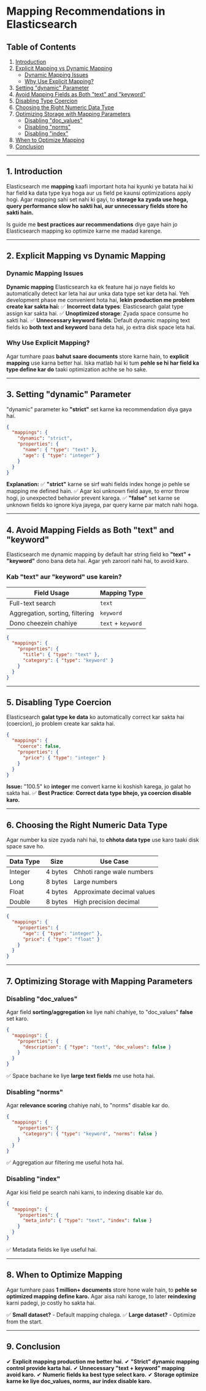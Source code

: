 # **Mapping Recommendations in Elasticsearch**

## **Table of Contents**
1. [Introduction](#introduction)
2. [Explicit Mapping vs Dynamic Mapping](#explicit-mapping-vs-dynamic-mapping)
   - [Dynamic Mapping Issues](#dynamic-mapping-issues)
   - [Why Use Explicit Mapping?](#why-use-explicit-mapping)
3. [Setting "dynamic" Parameter](#setting-dynamic-parameter)
4. [Avoid Mapping Fields as Both "text" and "keyword"](#avoid-mapping-fields-as-both-text-and-keyword)
5. [Disabling Type Coercion](#disabling-type-coercion)
6. [Choosing the Right Numeric Data Type](#choosing-the-right-numeric-data-type)
7. [Optimizing Storage with Mapping Parameters](#optimizing-storage-with-mapping-parameters)
   - [Disabling "doc_values"](#disabling-doc_values)
   - [Disabling "norms"](#disabling-norms)
   - [Disabling "index"](#disabling-index)
8. [When to Optimize Mapping](#when-to-optimize-mapping)
9. [Conclusion](#conclusion)

---

## **1. Introduction**
Elasticsearch me **mapping** kaafi important hota hai kyunki ye batata hai ki har field ka data type kya hoga aur us field pe kaunsi optimizations apply hogi. Agar mapping sahi set nahi ki gayi, to **storage ka zyada use hoga, query performance slow ho sakti hai, aur unnecessary fields store ho sakti hain.**

Is guide me **best practices aur recommendations** diye gaye hain jo Elasticsearch mapping ko optimize karne me madad karenge.

---

## **2. Explicit Mapping vs Dynamic Mapping**
### **Dynamic Mapping Issues**
**Dynamic mapping** Elasticsearch ka ek feature hai jo naye fields ko automatically detect kar leta hai aur unka data type set kar deta hai. Yeh development phase me convenient hota hai, **lekin production me problem create kar sakta hai:**
✅ **Incorrect data types**: Elasticsearch galat type assign kar sakta hai.
✅ **Unoptimized storage**: Zyada space consume ho sakti hai.
✅ **Unnecessary keyword fields**: Default dynamic mapping text fields ko **both text and keyword** bana deta hai, jo extra disk space leta hai.

### **Why Use Explicit Mapping?**
Agar tumhare paas **bahut saare documents** store karne hain, to **explicit mapping** use karna better hai. Iska matlab hai ki tum **pehle se hi har field ka type define kar do** taaki optimization achhe se ho sake.

---

## **3. Setting "dynamic" Parameter**
"dynamic" parameter ko **"strict"** set karne ka recommendation diya gaya hai.

```json
{
  "mappings": {
    "dynamic": "strict",
    "properties": {
      "name": { "type": "text" },
      "age": { "type": "integer" }
    }
  }
}
```

**Explanation:**
✅ **"strict"** karne se sirf wahi fields index honge jo pehle se mapping me defined hain.
✅ Agar koi unknown field aaye, to error throw hogi, jo unexpected behavior prevent karega.
✅ **"false"** set karne se unknown fields ko ignore kiya jayega, par query karne par match nahi hoga.

---

## **4. Avoid Mapping Fields as Both "text" and "keyword"**
Elasticsearch me dynamic mapping by default har string field ko **"text" + "keyword"** dono bana deta hai. Agar yeh zaroori nahi hai, to avoid karo.

### **Kab "text" aur "keyword" use karein?**
| Field Usage | Mapping Type |
|------------|--------------|
| Full-text search | `text` |
| Aggregation, sorting, filtering | `keyword` |
| Dono cheezein chahiye | `text` + `keyword` |

```json
{
  "mappings": {
    "properties": {
      "title": { "type": "text" },
      "category": { "type": "keyword" }
    }
  }
}
```

---

## **5. Disabling Type Coercion**
Elasticsearch **galat type ke data** ko automatically correct kar sakta hai (coercion), jo problem create kar sakta hai.

```json
{
  "mappings": {
    "coerce": false,
    "properties": {
      "price": { "type": "integer" }
    }
  }
}
```

**Issue:** "100.5" ko **integer** me convert karne ki koshish karega, jo galat ho sakta hai.
✅ **Best Practice**: **Correct data type bhejo, ya coercion disable karo.**

---

## **6. Choosing the Right Numeric Data Type**
Agar number ka size zyada nahi hai, to **chhota data type** use karo taaki disk space save ho.

| Data Type | Size | Use Case |
|-----------|------|----------|
| Integer | 4 bytes | Chhoti range wale numbers |
| Long | 8 bytes | Large numbers |
| Float | 4 bytes | Approximate decimal values |
| Double | 8 bytes | High precision decimal |

```json
{
  "mappings": {
    "properties": {
      "age": { "type": "integer" },
      "price": { "type": "float" }
    }
  }
}
```

---

## **7. Optimizing Storage with Mapping Parameters**
### **Disabling "doc_values"**
Agar field **sorting/aggregation** ke liye nahi chahiye, to "doc_values" **false** set karo.
```json
{
  "mappings": {
    "properties": {
      "description": { "type": "text", "doc_values": false }
    }
  }
}
```
✅ Space bachane ke liye **large text fields** me use hota hai.

### **Disabling "norms"**
Agar **relevance scoring** chahiye nahi, to "norms" disable kar do.
```json
{
  "mappings": {
    "properties": {
      "category": { "type": "keyword", "norms": false }
    }
  }
}
```
✅ Aggregation aur filtering me useful hota hai.

### **Disabling "index"**
Agar kisi field pe search nahi karni, to indexing disable kar do.
```json
{
  "mappings": {
    "properties": {
      "meta_info": { "type": "text", "index": false }
    }
  }
}
```
✅ Metadata fields ke liye useful hai.

---

## **8. When to Optimize Mapping**
Agar tumhare paas **1 million+ documents** store hone wale hain, to **pehle se optimized mapping define karo.**
Agar aisa nahi karoge, to later **reindexing** karni padegi, jo costly ho sakta hai.

✅ **Small dataset?** - Default mapping chalega.
✅ **Large dataset?** - Optimize from the start.

---

## **9. Conclusion**
✔ **Explicit mapping production me better hai.**
✔ **"Strict" dynamic mapping control provide karta hai.**
✔ **Unnecessary "text + keyword" mapping avoid karo.**
✔ **Numeric fields ka best type select karo.**
✔ **Storage optimize karne ke liye doc_values, norms, aur index disable karo.**

